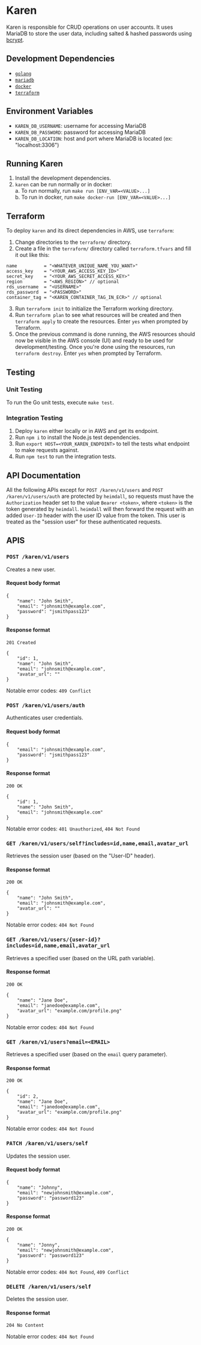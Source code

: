 # Karen
Karen is responsible for CRUD operations on user accounts. It uses MariaDB to
store the user data, including salted & hashed passwords using
[bcrypt](https://en.wikipedia.org/wiki/Bcrypt).

## Development Dependencies
- [`golang`](https://golang.org/dl/)
- [`mariadb`](https://mariadb.org/download/)
- [`docker`](https://docs.docker.com/install/)
- [`terraform`](https://www.terraform.io/downloads.html)

## Environment Variables
* `KAREN_DB_USERNAME`: username for accessing MariaDB
* `KAREN_DB_PASSWORD`: password for accessing MariaDB
* `KAREN_DB_LOCATION`: host and port where MariaDB is located (ex: "localhost:3306")

## Running Karen
1. Install the development dependencies.
2. `karen` can be run normally or in docker:  
   a. To run normally, run `make run [ENV_VAR=<VALUE>...]`  
   b. To run in docker, run `make docker-run [ENV_VAR=<VALUE>...]`

## Terraform
To deploy `karen` and its direct dependencies in AWS, use `terraform`:
1. Change directories to the `terraform/` directory.
2. Create a file in the `terraform/` directory called `terraform.tfvars` and
fill it out like this:
```
name          = "<WHATEVER_UNIQUE_NAME_YOU_WANT>"
access_key    = "<YOUR_AWS_ACCESS_KEY_ID>"
secret_key    = "<YOUR_AWS_SECRET_ACCESS_KEY>"
region        = "<AWS_REGION>" // optional
rds_username  = "<USERNAME>"
rds_password  = "<PASSWORD>"
container_tag = "<KAREN_CONTAINER_TAG_IN_ECR>" // optional
```
3. Run `terraform init` to initialize the Terraform working directory.
4. Run `terraform plan` to see what resources will be created and then
   `terraform apply` to create the resources. Enter `yes` when prompted by
   Terraform.
5. Once the previous command is done running, the AWS resources should now be
   visible in the AWS console (UI) and ready to be used for development/testing.
   Once you're done using the resources, run `terraform destroy`. Enter `yes`
   when prompted by Terraform.

## Testing
### Unit Testing
To run the Go unit tests, execute `make test`.

### Integration Testing
1. Deploy `karen` either locally or in AWS and get its endpoint.
2. Run `npm i` to install the Node.js test dependencies.
3. Run `export HOST=<YOUR_KAREN_ENDPOINT>` to tell the tests what endpoint to
   make requests against.
4. Run `npm test` to run the integration tests.

## API Documentation
All the following APIs except for `POST /karen/v1/users` and
`POST /karen/v1/users/auth` are protected by `heimdall`, so requests must have
the `Authorization` header set to the value `Bearer <token>`, where `<token>` is
the token generated by `heimdall`. `heimdall` will then forward the request with
an added `User-ID` header with the user ID value from the token. This user is
treated as the "session user" for these authenticated requests.

## APIS
### `POST /karen/v1/users`
Creates a new user.
#### Request body format
```
{
    "name": "John Smith",
    "email": "johnsmith@example.com",
    "password": "jsmithpass123"
}
```

#### Response format
`201 Created`
```
{
    "id": 1,
    "name": "John Smith",
    "email": "johnsmith@example.com",
    "avatar_url": ""
}
```

Notable error codes: `409 Conflict`

### `POST /karen/v1/users/auth`
Authenticates user credentials.
#### Request body format
```
{
    "email": "johnsmith@example.com",
    "password": "jsmithpass123"
}
```

#### Response format
`200 OK`
```
{
    "id": 1,
    "name": "John Smith",
    "email": "johnsmith@example.com"
}
```

Notable error codes: `401 Unauthorized`, `404 Not Found`

### `GET /karen/v1/users/self?includes=id,name,email,avatar_url`
Retrieves the session user (based on the "User-ID" header).
#### Response format
`200 OK`
```
{
    "name": "John Smith",
    "email": "johnsmith@example.com",
    "avatar_url": ""
}
```

Notable error codes: `404 Not Found`

### `GET /karen/v1/users/{user-id}?includes=id,name,email,avatar_url`
Retrieves a specified user (based on the URL path variable).
#### Response format
`200 OK`
```
{
    "name": "Jane Doe",
    "email": "janedoe@example.com",
    "avatar_url": "example.com/profile.png"
}
```

Notable error codes: `404 Not Found`

### `GET /karen/v1/users?email=<EMAIL>`
Retrieves a specified user (based on the `email` query parameter).
#### Response format
`200 OK`
```
{
    "id": 2,
    "name": "Jane Doe",
    "email": "janedoe@example.com",
    "avatar_url": "example.com/profile.png"
}
```

Notable error codes: `404 Not Found`

### `PATCH /karen/v1/users/self`
Updates the session user.
#### Request body format
```
{
    "name": "Johnny",
    "email": "newjohnsmith@example.com",
    "password": "password123"
}
```

#### Response format
`200 OK`
```
{
    "name": "Jonny",
    "email": "newjohnsmith@example.com",
    "password": "password123"
}
```

Notable error codes: `404 Not Found`, `409 Conflict`

### `DELETE /karen/v1/users/self`
Deletes the session user.
#### Response format
`204 No Content`

Notable error codes: `404 Not Found`
